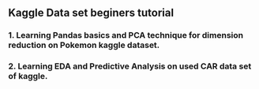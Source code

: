 ## Kaggle Data set beginers tutorial

### 1. Learning Pandas basics and PCA technique for dimension reduction on Pokemon kaggle dataset.

### 2. Learning EDA and Predictive Analysis on used CAR data set of kaggle.
